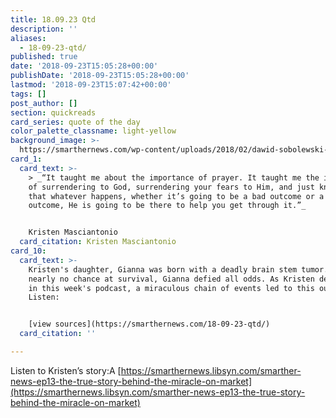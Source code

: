 ```yaml
---
title: 18.09.23 Qtd
description: ''
aliases:
  - 18-09-23-qtd/
published: true
date: '2018-09-23T15:05:28+00:00'
publishDate: '2018-09-23T15:05:28+00:00'
lastmod: '2018-09-23T15:07:42+00:00'
tags: []
post_author: []
section: quickreads
card_series: quote of the day
color_palette_classname: light-yellow
background_image: >-
  https://smarthernews.com/wp-content/uploads/2018/02/dawid-sobolewski-271380-360x360.jpg
card_1:
  card_text: >-
    > _“It taught me about the importance of prayer. It taught me the importance
    of surrendering to God, surrendering your fears to Him, and just knowing
    that whatever happens, whether it’s going to be a bad outcome or a good
    outcome, He is going to be there to help you get through it.”_


    Kristen Masciantonio
  card_citation: Kristen Masciantonio
card_10:
  card_text: >-
    Kristen's daughter, Gianna was born with a deadly brain stem tumor. Given
    nearly no chance at survival, Gianna defied all odds. As Kristen describes
    in this week's podcast, a miraculous chain of events led to this outcome.
    Listen:


    [view sources](https://smarthernews.com/18-09-23-qtd/)
  card_citation: ''

---
```

Listen to Kristen’s story:A [https://smarthernews.libsyn.com/smarther-news-ep13-the-true-story-behind-the-miracle-on-market](https://smarthernews.libsyn.com/smarther-news-ep13-the-true-story-behind-the-miracle-on-market)